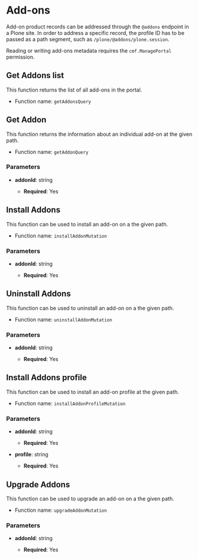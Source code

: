# Add-ons

Add-on product records can be addressed through the `@addons` endpoint in a Plone site.
In order to address a specific record, the profile ID has to be passed as a path segment, such as `/plone/@addons/plone.session`.

Reading or writing add-ons metadata requires the `cmf.ManagePortal` permission.

## Get Addons list

This function returns the list of all add-ons in the portal.

- Function name: `getAddonsQuery`

## Get Addon

This function returns the information about an individual add-on at the given path.

- Function name: `getAddonQuery`

### Parameters

- **addonId**: string

  - **Required**: Yes

## Install Addons

This function can be used to install an add-on on a the given path.

- Function name: `installAddonMutation`

### Parameters

- **addonId**: string

  - **Required**: Yes

## Uninstall Addons

This function can be used to uninstall an add-on on a the given path.

- Function name: `uninstallAddonMutation`

### Parameters

- **addonId**: string

  - **Required**: Yes

## Install Addons profile

This function can be used to install an add-on profile at the given path.

- Function name: `installAddonProfileMutation`

### Parameters

- **addonId**: string

  - **Required**: Yes

- **profile**: string

  - **Required**: Yes

## Upgrade Addons

This function can be used to upgrade an add-on on a the given path.

- Function name: `upgradeAddonMutation`

### Parameters

- **addonId**: string

  - **Required**: Yes
